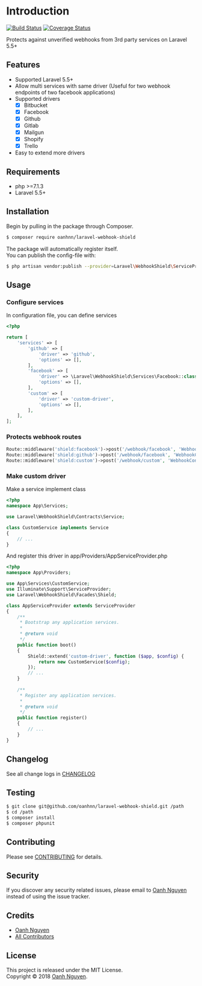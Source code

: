 # Introduction

[![Build Status](https://travis-ci.org/oanhnn/laravel-webhook-shield.svg?branch=master)](https://travis-ci.org/oanhnn/laravel-webhook-shield)
[![Coverage Status](https://coveralls.io/repos/github/oanhnn/laravel-webhook-shield/badge.svg?branch=master)](https://coveralls.io/github/oanhnn/laravel-webhook-shield?branch=master)

Protects against unverified webhooks from 3rd party services on Laravel 5.5+

## Features

* Supported Laravel 5.5+
* Allow multi services with same driver (Useful for two webhook endpoints of two facebook applications)
* Supported drivers
   - [x] Bitbucket
   - [x] Facebook
   - [x] Github
   - [x] Gitlab
   - [x] Mailgun
   - [x] Shopify
   - [x] Trello
* Easy to extend more drivers

## Requirements

* php >=7.1.3
* Laravel 5.5+

## Installation

Begin by pulling in the package through Composer.

```bash
$ composer require oanhnn/laravel-webhook-shield
```

The package will automatically register itself.   
You can publish the config-file with:

```bash
$ php artisan vendor:publish --provider=Laravel\WebhookShield\ServiceProvider
```

## Usage

### Configure services

In configuration file, you can define services

```php
<?php

return [
    'services' => [
        'github' => [
            'driver' => 'github',
            'options' => [],
        ],
        'facebook' => [
            'driver' => \Laravel\WebhookShield\Services\Facebook::class,
            'options' => [],
        ],
        'custom' => [
            'driver' => 'custom-driver',
            'options' => [],
        ],
    ],
];
```

### Protects webhook routes

```php
Route::middleware('shield:facebook')->post('/webhook/facebook', 'WebhookController@facebook');
Route::middleware('shield:github')->post('/webhook/facebook', 'WebhookController@github');
Route::middleware('shield:custom')->post('/webhook/custom', 'WebhookController@custom');
```

### Make custom driver

Make a service implement class

```php
<?php
namespace App\Services;

use Laravel\WebhookShield\Contracts\Service;

class CustomService implements Service
{
    // ...
}
```

And register this driver in app/Providers/AppServiceProvider.php

```php
<?php
namespace App\Providers;

use App\Services\CustomService;
use Illuminate\Support\ServiceProvider;
use Laravel\WebhookShield\Facades\Shield;

class AppServiceProvider extends ServiceProvider
{
    /**
     * Bootstrap any application services.
     *
     * @return void
     */
    public function boot()
    {
        Shield::extend('custom-driver', function ($app, $config) {
            return new CustomService($config);
        });
        // ...
    }
    
    /**
     * Register any application services.
     *
     * @return void
     */
    public function register()
    {
        // ...
    }
}
```

## Changelog

See all change logs in [CHANGELOG](CHANGELOG.md)

## Testing

```bash
$ git clone git@github.com/oanhnn/laravel-webhook-shield.git /path
$ cd /path
$ composer install
$ composer phpunit
```

## Contributing

Please see [CONTRIBUTING](CONTRIBUTING.md) for details.

## Security

If you discover any security related issues, please email to [Oanh Nguyen](mailto:oanhnn.bk@gmail.com) instead of 
using the issue tracker.

## Credits

- [Oanh Nguyen](https://github.com/oanhnn)
- [All Contributors](../../contributors)

## License

This project is released under the MIT License.   
Copyright © 2018 [Oanh Nguyen](https://oanhnn.github.io/).
